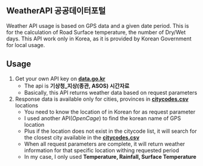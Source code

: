 ## WeatherAPI 공공데이터포털
Weather API usage is based on GPS data and a given date period. This is for the calculation of Road Surface temperature, the number of Dry/Wet days.
This API work only in Korea, as it is provided by Korean Government for local usage.

## Usage

1. Get your own API key on [**data.go.kr**](www.data.go.kr) <br>
	- The api is **기상청_지상(종관, ASOS) 시간자료** <br>
	- Basically, this API returns weather data based on request parameters
2. Response data is available only for cities, provinces in <u> **citycodes.csv** </u> locations
	- You need to know the location of in Korean for as request parameter
	- I used another API(*OpenCage*) to find the korean name of GPS location
	- Plus if the location does not exist in the citycode list, it will search for the closest city available in the <u> **citycodes.csv** </u>
	- When all request parameters are complete, it will return weather information for that specific location withing requested period
	- In my case, I only used **Temperature, Rainfall, Surface Temperature**
